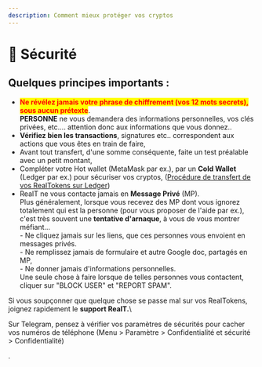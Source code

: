 ```yaml
---
description: Comment mieux protéger vos cryptos
---
```


# 🥚 Sécurité

## Quelques principes importants :

* <mark style="color:red;">**Ne révélez jamais votre phrase de chiffrement (vos 12 mots secrets), sous aucun prétexte**</mark>.\
  **PERSONNE** ne vous demandera des informations personnelles, vos clés privées, etc.... attention donc aux informations que vous donnez..
* **Vérifiez bien les transactions**, signatures etc.. correspondent aux actions que vous êtes en train de faire,
* Avant tout transfert, d'une somme conséquente, faite un test préalable avec un petit montant,
* Compléter votre Hot wallet (MetaMask par ex.), par un **Cold Wallet** (Ledger par ex.) pour sécuriser vos cryptos, ([Procédure de transfert de vos RealTokens sur Ledger](passer-vos-realtokens-sur-ledger.md))
* RealT ne vous contacte jamais en **Message Privé** (MP).\
  Plus généralement, lorsque vous recevez des MP dont vous ignorez totalement qui est la personne (pour vous proposer de l'aide par ex.), c'est très souvent une **tentative d'arnaque**, à vous de vous montrer méfiant...\
  \- Ne cliquez jamais sur les liens, que ces personnes vous envoient en messages privés.\
  \- Ne remplissez jamais de formulaire et autre Google doc, partagés en MP,\
  \- Ne donner jamais d'informations personnelles.\
  Une seule chose à faire lorsque de telles personnes vous contactent, cliquer sur "BLOCK USER" et "REPORT SPAM".

Si vous soupçonner que quelque chose se passe mal sur vos RealTokens, joignez rapidement le **support RealT.**\


Sur Telegram, pensez à vérifier vos paramètres de sécurités pour cacher vos numéros de téléphone (Menu > Paramètre > Confidentialité et sécurité > Confidentialité)





.

